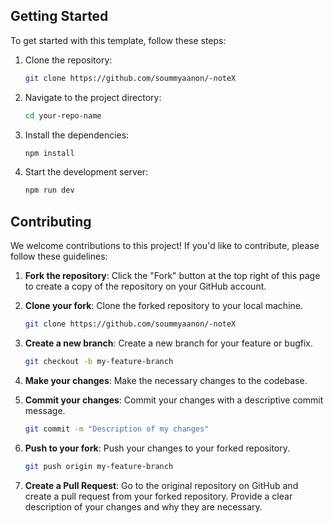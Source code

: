 
## Getting Started

To get started with this template, follow these steps:

1. Clone the repository:
    ```sh
    git clone https://github.com/soummyaanon/-noteX
    ```
2. Navigate to the project directory:
    ```sh
    cd your-repo-name
    ```
3. Install the dependencies:
    ```sh
    npm install
    ```
4. Start the development server:
    ```sh
    npm run dev
    ```

## Contributing

We welcome contributions to this project! If you'd like to contribute, please follow these guidelines:

1. **Fork the repository**: Click the "Fork" button at the top right of this page to create a copy of the repository on your GitHub account.

2. **Clone your fork**: Clone the forked repository to your local machine.
    ```sh
    git clone https://github.com/soummyaanon/-noteX
    ```

3. **Create a new branch**: Create a new branch for your feature or bugfix.
    ```sh
    git checkout -b my-feature-branch
    ```

4. **Make your changes**: Make the necessary changes to the codebase.

5. **Commit your changes**: Commit your changes with a descriptive commit message.
    ```sh
    git commit -m "Description of my changes"
    ```

6. **Push to your fork**: Push your changes to your forked repository.
    ```sh
    git push origin my-feature-branch
    ```

7. **Create a Pull Request**: Go to the original repository on GitHub and create a pull request from your forked repository. Provide a clear description of your changes and why they are necessary.

